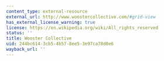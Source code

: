 ```yaml
---
content_type: external-resource
external_url: http://www.woostercollective.com/#grid-view
has_external_license_warning: true
license: https://en.wikipedia.org/wiki/All_rights_reserved
status: ''
title: Wooster Collective
uid: 244bc614-3cb5-4b57-8ee5-3e97ca78d0e6
wayback_url: ''
---
```

